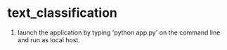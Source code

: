# text_classification


1. launch the application by typing 'python app.py' on the command line and run as local host.
